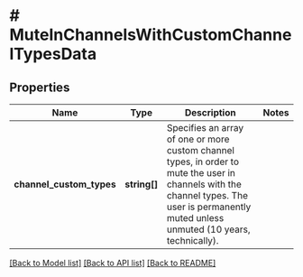 # # MuteInChannelsWithCustomChannelTypesData

## Properties

Name | Type | Description | Notes
------------ | ------------- | ------------- | -------------
**channel_custom_types** | **string[]** | Specifies an array of one or more custom channel types, in order to mute the user in channels with the channel types. The user is permanently muted unless unmuted (10 years, technically). |

[[Back to Model list]](../../README.md#models) [[Back to API list]](../../README.md#endpoints) [[Back to README]](../../README.md)
